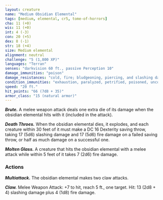 ```yaml
---
layout: creature
name: "Medium Obsidian Elemental"
tags: [medium, elemental, cr5, tome-of-horrors]
cha: 11 (+0)
wis: 11 (+0)
int: 4 (-3)
con: 20 (+5)
dex: 8 (-1)
str: 18 (+4)
size: Medium elemental
alignment: neutral
challenge: "5 (1,800 XP)"
languages: "Terran"
senses: "darkvision 60 ft., passive Perception 10"
damage_immunities: "poison"
damage_resistances: "cold, fire; bludgeoning, piercing, and slashing damage from nonmagical weapons"
condition_immunities: "exhaustion, paralyzed, petrified, poisoned, unconscious"
speed: "20 ft."
hit_points: "66 (7d8 + 35)"
armor_class: "15 (natural armor)"
---
```


***Brute.*** A melee weapon attack deals one extra die of its damage when
the obsidian elemental hits with it (included in the attack).

***Death Throes.*** When the obsidian elemental dies, it explodes, and each
creature within 30 feet of it must make a DC 16 Dexterity saving throw,
taking 17 (5d6) slashing damage and 17 (5d6) fire damage on a failed
saving throw, or half as much damage on a successful one.

***Molten Glass.*** A creature that hits the obsidian elemental with a melee
attack while within 5 feet of it takes 7 (2d6) fire damage.

### Actions

***Multiattack.*** The obsidian elemental makes two claw attacks.

***Claw.*** Melee Weapon Attack: +7 to hit, reach 5 ft., one target. Hit: 13
(2d8 + 4) slashing damage plus 4 (1d8) fire damage.
